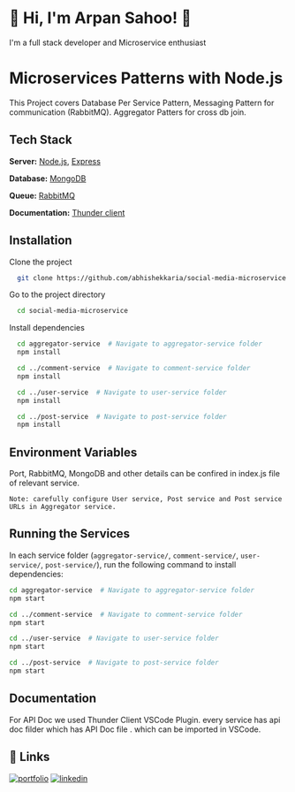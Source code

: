 # 🚀 Hi, I'm Arpan Sahoo! 👋

I'm a full stack developer and Microservice enthusiast

# Microservices Patterns with Node.js

This Project covers Database Per Service Pattern, Messaging Pattern for communication (RabbitMQ). Aggregator Patters for cross db join.

## Tech Stack

**Server:** [Node.js](https://nodejs.org/en/download), [Express](https://expressjs.com/)

**Database:** [MongoDB](https://www.mongodb.com/docs/manual/installation/)

**Queue:** [RabbitMQ](https://www.rabbitmq.com/download.html)

**Documentation:** [Thunder client](https://www.thunderclient.com/)

## Installation

Clone the project

```bash
  git clone https://github.com/abhishekkaria/social-media-microservice
```

Go to the project directory

```bash
  cd social-media-microservice
```

Install dependencies

```bash
  cd aggregator-service  # Navigate to aggregator-service folder
  npm install

  cd ../comment-service  # Navigate to comment-service folder
  npm install

  cd ../user-service  # Navigate to user-service folder
  npm install

  cd ../post-service  # Navigate to post-service folder
  npm install

```

## Environment Variables

Port, RabbitMQ, MongoDB and other details can be confired in index.js file of relevant service.

`Note: carefully configure User service, Post service and Post service URLs in Aggregator service.`

## Running the Services

In each service folder (`aggregator-service/`, `comment-service/`, `user-service/`, `post-service/`), run the following command to install dependencies:

```bash
cd aggregator-service  # Navigate to aggregator-service folder
npm start

cd ../comment-service  # Navigate to comment-service folder
npm start

cd ../user-service  # Navigate to user-service folder
npm start

cd ../post-service  # Navigate to post-service folder
npm start
```

## Documentation

For API Doc we used Thunder Client VSCode Plugin. every service has api doc filder which has API Doc file . which can be imported in VSCode.

## 🔗 Links

[![portfolio](https://img.shields.io/badge/my_portfolio-000?style=for-the-badge&logo=ko-fi&logoColor=white)](https://katherineoelsner.com/)
[![linkedin](https://img.shields.io/badge/linkedin-0A66C2?style=for-the-badge&logo=linkedin&logoColor=white)](https://www.linkedin.com/in/abhishek-karia-8b8370149/)
